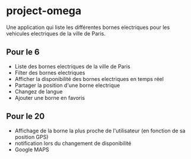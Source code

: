 # project-omega

Une application qui liste les différentes bornes electriques pour les vehicules electriques de la ville de Paris.

## Pour le 6
- Liste des bornes electriques de la ville de Paris
- Filter des bornes electriques
- Afficher la disponibilité des bornes electriques en temps réel
- Partager la position d'une borne electrique
- Changez de langue
- Ajouter une borne en favoris


## Pour le 20
- Affichage de la borne la plus proche de l'utilisateur (en fonction de sa position GPS)
- notification lors du changement de disponibilité
- Google MAPS
